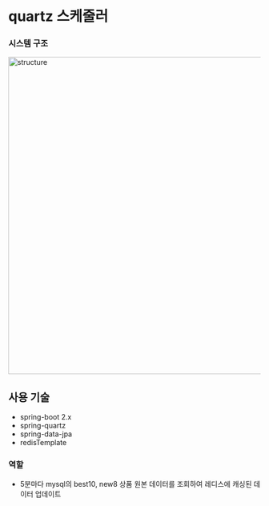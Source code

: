 # quartz 스케줄러

### 시스템 구조
<img width="634" alt="structure" src="https://user-images.githubusercontent.com/40568894/94233289-9fac1200-ff42-11ea-9f96-521867668041.PNG">

## 사용 기술
* spring-boot 2.x
* spring-quartz
* spring-data-jpa
* redisTemplate

### 역할
* 5분마다 mysql의 best10, new8 상품 원본 데이터를 조회하여 레디스에 캐싱된 데이터 업데이트

